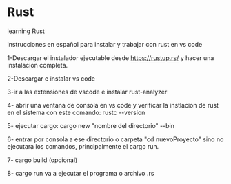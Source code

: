 # Rust
learning Rust

instrucciones en español para instalar y trabajar con rust en vs code

1-Descargar el instalador ejecutable desde https://rustup.rs/ y hacer una instalacion completa.

2-Descargar e instalar vs code

3-ir a las extensiones de vscode e instalar rust-analyzer

4- abrir una ventana de consola en vs code y verificar la instlacion de rust en el sistema con este comando:  rustc --version 

5- ejecutar cargo: cargo new "nombre del directorio" --bin

6- entrar por consola a ese directorio o carpeta "cd nuevoProyecto" sino no ejecutara los comandos, principalmente el cargo run.

7- cargo build (opcional)

8- cargo run va a ejecutar el programa o archivo .rs
